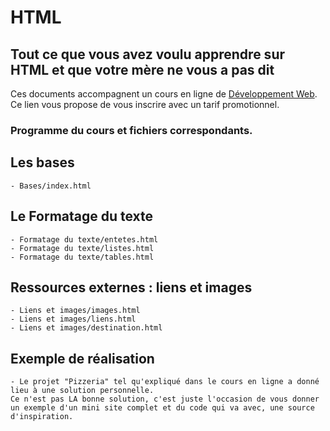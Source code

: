 # HTML
## Tout ce que vous avez voulu apprendre sur HTML et que votre mère ne vous a pas dit

Ces documents accompagnent un cours en ligne de [Développement Web](https://www.udemy.com/course/developpement-web-par-la-pratique/?couponCode=MXAGIT). Ce lien vous propose de vous inscrire avec un tarif promotionnel.

### Programme du cours et fichiers correspondants.

## Les bases
    - Bases/index.html

## Le Formatage du texte
    - Formatage du texte/entetes.html
    - Formatage du texte/listes.html
    - Formatage du texte/tables.html

## Ressources externes : liens et images
    - Liens et images/images.html
    - Liens et images/liens.html
    - Liens et images/destination.html    

## Exemple de réalisation
    - Le projet "Pizzeria" tel qu'expliqué dans le cours en ligne a donné lieu à une solution personnelle.
    Ce n'est pas LA bonne solution, c'est juste l'occasion de vous donner un exemple d'un mini site complet et du code qui va avec, une source d'inspiration.
